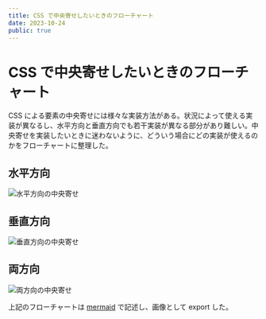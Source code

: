 ```yaml
---
title: CSS で中央寄せしたいときのフローチャート
date: 2023-10-24
public: true
---
```


# CSS で中央寄せしたいときのフローチャート

CSS による要素の中央寄せには様々な実装方法がある。状況によって使える実装が異なるし、水平方向と垂直方向でも若干実装が異なる部分があり難しい。中央寄せを実装したいときに迷わないように、どういう場合にどの実装が使えるのかをフローチャートに整理した。

## 水平方向

![水平方向の中央寄せ](/images/posts/horizontal-center.png)

## 垂直方向

![垂直方向の中央寄せ](/images/posts/vertical-center.png)

## 両方向

![両方向の中央寄せ](/images/posts/center.png)

上記のフローチャートは [mermaid](https://github.com/mermaid-js/mermaid) で記述し、画像として export した。
